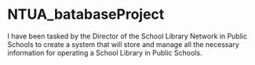 # NTUA_batabaseProject
I have been tasked by the Director of the School Library Network in Public Schools to create a system that will store and manage all the necessary information for operating a School Library in Public Schools. 
